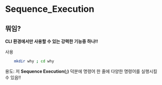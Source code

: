 # Sequence_Execution

## 뭐임?

__CLI 환경에서만 사용할 수 있는 강력한 기능중 하나!!__

<p>사용</p>

```sh 
    mkdir why ; cd why
```

<p>용도: 저 <b>Sequence Execution(;)</b> 덕분에 명령어 한 줄에 다양한 명령어를 실행시킬 수 있음!!</p>